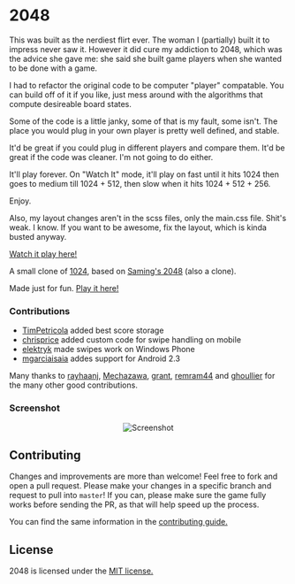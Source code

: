 # 2048

This was built as the nerdiest flirt ever. The woman I (partially) built it to impress never saw it. However it did cure my addiction to 2048, which was the advice she gave me: she said she built game players when she wanted to be done with a game.

I had to refactor the original code to be computer "player" compatable. You can build off of it if you like, just mess around with the algorithms that compute desireable board states.

Some of the code is a little janky, some of that is my fault, some isn't. The place you would plug in your own player is pretty well defined, and stable.

It'd be great if you could plug in different players and compare them. It'd be great if the code was cleaner. I'm not going to do either.

It'll play forever. On "Watch It" mode, it'll play on fast until it hits 1024 then goes to medium till 1024 + 512, then slow when it hits 1024 + 512 + 256.

Enjoy.

Also, my layout changes aren't in the scss files, only the main.css file. Shit's weak. I know. If you want to be awesome, fix the layout, which is kinda busted anyway.

[Watch it play here!](http://sktaylor.github.io/2048/)

A small clone of [1024](https://play.google.com/store/apps/details?id=com.veewo.a1024), based on [Saming's 2048](http://saming.fr/p/2048/) (also a clone).

Made just for fun. [Play it here!](http://gabrielecirulli.github.io/2048/)

### Contributions

 - [TimPetricola](https://github.com/TimPetricola) added best score storage
 - [chrisprice](https://github.com/chrisprice) added custom code for swipe handling on mobile
 - [elektryk](https://github.com/elektryk) made swipes work on Windows Phone
 - [mgarciaisaia](https://github.com/mgarciaisaia) addes support for Android 2.3

Many thanks to [rayhaanj](https://github.com/rayhaanj), [Mechazawa](https://github.com/Mechazawa), [grant](https://github.com/grant), [remram44](https://github.com/remram44) and [ghoullier](https://github.com/ghoullier) for the many other good contributions.

### Screenshot

<p align="center">
  <img src="http://pictures.gabrielecirulli.com/2048-20140309-234100.png" alt="Screenshot"/>
</p>

## Contributing
Changes and improvements are more than welcome! Feel free to fork and open a pull request. Please make your changes in a specific branch and request to pull into `master`! If you can, please make sure the game fully works before sending the PR, as that will help speed up the process.

You can find the same information in the [contributing guide.](https://github.com/gabrielecirulli/2048/blob/master/CONTRIBUTING.md)

## License
2048 is licensed under the [MIT license.](https://github.com/gabrielecirulli/2048/blob/master/LICENSE.txt)
